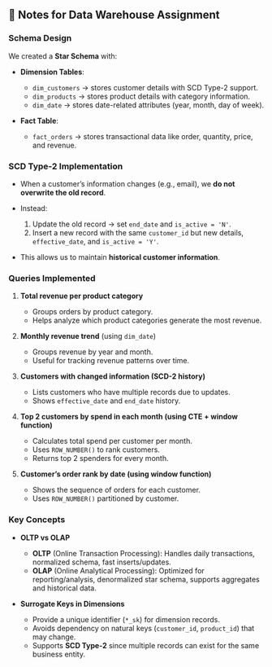 ## 📌 Notes for Data Warehouse Assignment

### **Schema Design**

We created a **Star Schema** with:

* **Dimension Tables**:

  * `dim_customers` → stores customer details with SCD Type-2 support.
  * `dim_products` → stores product details with category information.
  * `dim_date` → stores date-related attributes (year, month, day of week).
* **Fact Table**:

  * `fact_orders` → stores transactional data like order, quantity, price, and revenue.

### **SCD Type-2 Implementation**

* When a customer’s information changes (e.g., email), we **do not overwrite the old record**.
* Instead:

  1. Update the old record → set `end_date` and `is_active = 'N'`.
  2. Insert a new record with the same `customer_id` but new details, `effective_date`, and `is_active = 'Y'`.
* This allows us to maintain **historical customer information**.

### **Queries Implemented**

1. **Total revenue per product category**

   * Groups orders by product category.
   * Helps analyze which product categories generate the most revenue.

2. **Monthly revenue trend** (using `dim_date`)

   * Groups revenue by year and month.
   * Useful for tracking revenue patterns over time.

3. **Customers with changed information (SCD-2 history)**

   * Lists customers who have multiple records due to updates.
   * Shows `effective_date` and `end_date` history.

4. **Top 2 customers by spend in each month (using CTE + window function)**

   * Calculates total spend per customer per month.
   * Uses `ROW_NUMBER()` to rank customers.
   * Returns top 2 spenders for every month.

5. **Customer’s order rank by date (using window function)**

   * Shows the sequence of orders for each customer.
   * Uses `ROW_NUMBER()` partitioned by customer.


### **Key Concepts**

* **OLTP vs OLAP**

  * **OLTP** (Online Transaction Processing): Handles daily transactions, normalized schema, fast inserts/updates.
  * **OLAP** (Online Analytical Processing): Optimized for reporting/analysis, denormalized star schema, supports aggregates and historical data.

* **Surrogate Keys in Dimensions**

  * Provide a unique identifier (`*_sk`) for dimension records.
  * Avoids dependency on natural keys (`customer_id`, `product_id`) that may change.
  * Supports **SCD Type-2** since multiple records can exist for the same business entity.
